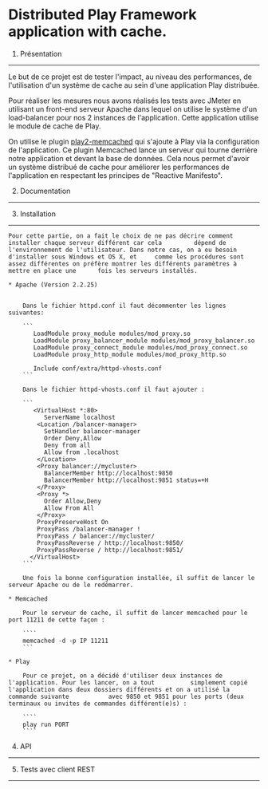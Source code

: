 Distributed Play Framework application with cache.
===========


1. Présentation
-----------
  
  Le but de ce projet est de tester l'impact, au niveau des performances, de l'utilisation d'un système de cache au sein d'une application Play distribuée. 
  
  Pour réaliser les mesures nous avons réalisés les tests avec JMeter en utilisant un front-end serveur Apache dans lequel on utilise le système d'un load-balancer pour nos 2 instances de l'application. Cette application utilise le module de cache de Play. 
  
  On utilise le plugin [play2-memcached](https://github.com/mumoshu/play2-memcached) qui s'ajoute à Play via la configuration de l'application. Ce plugin Memcached lance un serveur qui tourne derrière notre application et devant la base de données. Cela nous permet d'avoir un système distribué de cache pour améliorer les performances de l'application en respectant les principes de "Reactive Manifesto".

2. Documentation
-----------

3. Installation
-----------

	Pour cette partie, on a fait le choix de ne pas décrire comment installer chaque serveur différent car cela 		dépend de l'environnement de l'utilisateur. Dans notre cas, on a eu besoin d'installer sous Windows et OS X, et 	comme les procédures sont assez différentes on préfère montrer les différents paramètres à mettre en place une 		fois les serveurs installés.

	* Apache (Version 2.2.25)
	

		Dans le fichier httpd.conf il faut décommenter les lignes suivantes:
		
		```
		   LoadModule proxy_module modules/mod_proxy.so
		   LoadModule proxy_balancer_module modules/mod_proxy_balancer.so
		   LoadModule proxy_connect_module modules/mod_proxy_connect.so
		   LoadModule proxy_http_module modules/mod_proxy_http.so
		
		   Include conf/extra/httpd-vhosts.conf
		```
	
		Dans le fichier httpd-vhosts.conf il faut ajouter :
	
		```
		   <VirtualHost *:80>
		      ServerName localhost
		    <Location /balancer-manager>
		      SetHandler balancer-manager
		      Order Deny,Allow
		      Deny from all
		      Allow from .localhost
		    </Location>
		    <Proxy balancer://mycluster>
		      BalancerMember http://localhost:9850
		      BalancerMember http://localhost:9851 status=+H
		    </Proxy>
		    <Proxy *>
		      Order Allow,Deny
		      Allow From All
		    </Proxy>
		    ProxyPreserveHost On
		    ProxyPass /balancer-manager !
		    ProxyPass / balancer://mycluster/
		    ProxyPassReverse / http://localhost:9850/
		    ProxyPassReverse / http://localhost:9851/
		  </VirtualHost>
		```

		Une fois la bonne configuration installée, il suffit de lancer le serveur Apache ou de le redémarrer.
	
	* Memcached

		Pour le serveur de cache, il suffit de lancer memcached pour le port 11211 de cette façon :
		
		````
		memcached -d -p IP 11211
		```
	
	* Play

		Pour ce projet, on a décidé d'utiliser deux instances de l'application. Pour les lancer, on a tout 			simplement copié l'application dans deux dossiers différents et on a utilisé la commande suivante 			avec 9850 et 9851 pour les ports (deux terminaux ou invites de commandes différent(e)s) :
		
		````
		play run PORT
		````
	

4. API
-----------

5. Tests avec client REST
-----------


